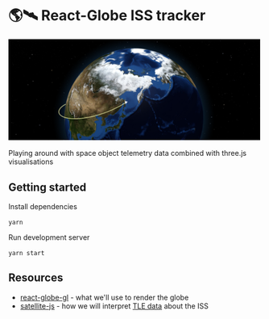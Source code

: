 # 🌎🛰️ React-Globe ISS tracker

<img src="https://github.com/chanonroy/react-globe-iss/blob/main/docs/screenshot.png" width="500" />

Playing around with space object telemetry data combined with three.js visualisations

## Getting started

Install dependencies

```
yarn
```

Run development server

```
yarn start
```

## Resources

- [react-globe-gl](https://github.com/vasturiano/react-globe.gl) - what we'll use to render the globe
- [satellite-js](https://github.com/shashwatak/satellite-js) - how we will interpret [TLE data](https://en.wikipedia.org/wiki/Two-line_element_set) about the ISS
